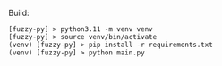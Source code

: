 
Build:

    [fuzzy-py] > python3.11 -m venv venv
    [fuzzy-py] > source venv/bin/activate
    (venv) [fuzzy-py] > pip install -r requirements.txt
    (venv) [fuzzy-py] > python main.py
